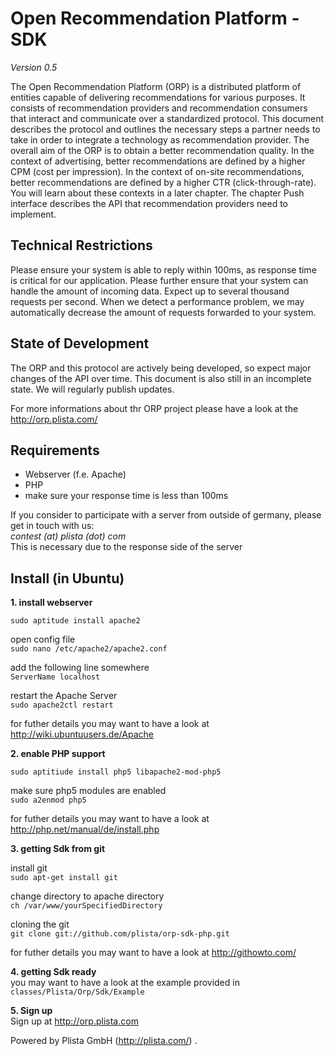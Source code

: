 Open Recommendation Platform - SDK
==================================
*Version 0.5*

The Open Recommendation Platform (ORP) is a distributed platform of entities capable of delivering recommendations for various purposes. It consists of recommendation providers and recommendation consumers that interact and communicate over a standardized protocol. This document describes the protocol and outlines the necessary steps a partner needs to take in order to integrate a technology as recommendation provider. The overall aim of the ORP is to obtain a better recommendation quality. In the context of advertising, better recommendations are defined by a higher CPM (cost per impression). In the context of on-site recommendations, better recommendations are defined by a higher CTR (click-through-rate). You will learn about these contexts in a later chapter. The chapter Push interface describes the API that recommendation providers need to implement.

Technical Restrictions
----------------------

Please ensure your system is able to reply within 100ms, as response time is critical for our application. Please further ensure that your system can handle the amount of incoming data. Expect up to several thousand requests per second. When we detect a performance problem, we may automatically decrease the amount of requests forwarded to your system.


State of Development
--------------------
The ORP and this protocol are actively being developed, so expect major changes of the API over time. This document is also still in an incomplete state. We will regularly publish updates.

For more informations about thr ORP project please have a look at the http://orp.plista.com/




Requirements
------------
-  Webserver (f.e. Apache)
-  PHP
-  make sure your response time is less than 100ms

If you consider to participate with a server from outside of germany, please get in touch with us:<br>
*contest (at) plista (dot) com* <br>
This is necessary due to the response side of the server

Install (in Ubuntu)
-------------------

**1. install webserver**


`sudo aptitude install apache2`

open config file<br>
`sudo nano /etc/apache2/apache2.conf`

 add the following line somewhere<br>
`ServerName localhost`

 restart the Apache Server<br>
`sudo apache2ctl restart`

for futher details you may want to have a look at http://wiki.ubuntuusers.de/Apache


**2. enable PHP support**

`sudo aptitiude install php5 libapache2-mod-php5`

make sure php5 modules are enabled<br>
`sudo a2enmod php5`

for futher details you may want to have a look at http://php.net/manual/de/install.php

**3. getting Sdk from git**

 install git<br>
`sudo apt-get install git`

 change directory to apache directory<br>
`ch /var/www/yourSpecifiedDirectory`

 cloning the git<br>
`git clone git://github.com/plista/orp-sdk-php.git`

for futher details you may want to have a look at http://githowto.com/

**4. getting Sdk ready** <br>
you may want to have a look at the example provided in `classes/Plista/Orp/Sdk/Example`

**5. Sign up** <br>
Sign up at http://orp.plista.com




Powered by Plista GmbH (http://plista.com/) .